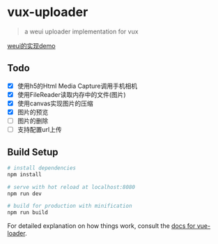 # vux-uploader

> a weui uploader implementation for vux

[weui的实现demo](https://weui.io/#uploader)

## Todo
- [x] 使用h5的Html Media Capture调用手机相机
- [x] 使用FileReader读取内存中的文件(图片)
- [x] 使用canvas实现图片的压缩
- [x] 图片的预览
- [ ] 图片的删除
- [ ] 支持配置url上传

## Build Setup

``` bash
# install dependencies
npm install

# serve with hot reload at localhost:8080
npm run dev

# build for production with minification
npm run build
```

For detailed explanation on how things work, consult the [docs for vue-loader](http://vuejs.github.io/vue-loader).
